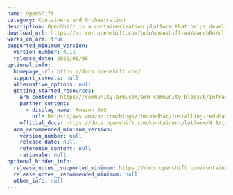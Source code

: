 ```yaml
---
name: OpenShift
category: Containers and Orchestration
description: OpenShift is a containerization platform that helps developers build, deploy, and manage applications across hybrid cloud environments, providing tools for automation, scalability, and collaboration.
download_url: https://mirror.openshift.com/pub/openshift-v4/aarch64/clients/ocp/
works_on_arm: true
supported_minimum_version:
  version_number: 4.11
  release_date: 2022/08/08
optional_info:
  homepage_url: https://docs.openshift.com/
  support_caveats: null
  alternative_options: null
  getting_started_resources:
    arm_content: https://community.arm.com/arm-community-blogs/b/infrastructure-solutions-blog/posts/software-innovations-with-red-hat-and-arm
    partner_content:
      - display_name: Amazon AWS
        url: https://aws.amazon.com/blogs/ibm-redhat/installing-red-hat-openshift-on-aws-in-a-restricted-network-using-aws-secure-token-service/
    official_docs: https://docs.openshift.com/container-platform/4.9/installing/installing_sno/install-sno-installing-sno.html
  arm_recommended_minimum_version:
    version_number: null
    release_date: null
    reference_content: null
    rationale: null
optional_hidden_info:
  release_notes__supported_minimum: https://docs.openshift.com/container-platform/4.11/release_notes/ocp-4-11-release-notes.html
  release_notes__recommended_minimum: null
  other_info: null
---
```

